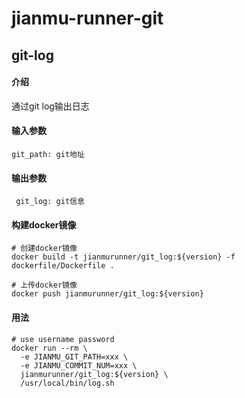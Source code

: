 # jianmu-runner-git

## git-log

#### 介绍

通过git log输出日志

####  输入参数

```
git_path: git地址
```

#### 输出参数

```
 git_log: git信息
```

#### 构建docker镜像

```
# 创建docker镜像
docker build -t jianmurunner/git_log:${version} -f dockerfile/Dockerfile .

# 上传docker镜像
docker push jianmurunner/git_log:${version}
```

#### 用法

```
# use username password
docker run --rm \
  -e JIANMU_GIT_PATH=xxx \
  -e JIANMU_COMMIT_NUM=xxx \
  jianmurunner/git_log:${version} \
  /usr/local/bin/log.sh
